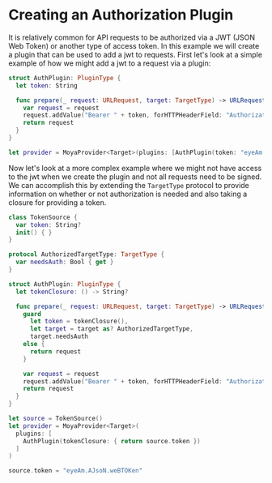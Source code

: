 # Creating an Authorization Plugin

It is relatively common for API requests to be authorized via a JWT (JSON Web
Token) or another type of access token. In this example we will create a plugin
that can be used to add a jwt to requests. First let's look at a simple example
of how we might add a jwt to a request via a plugin:

```swift
struct AuthPlugin: PluginType {
  let token: String

  func prepare(_ request: URLRequest, target: TargetType) -> URLRequest {
    var request = request
    request.addValue("Bearer " + token, forHTTPHeaderField: "Authorization")
    return request
  }
}

let provider = MoyaProvider<Target>(plugins: [AuthPlugin(token: "eyeAm.AJsoN.weBTOKen")])
```

Now let's look at a more complex example where we might not have access to the
jwt when we create the plugin and not all requests need to be signed. We can
accomplish this by extending the `TargetType` protocol to provide information on
whether or not authorization is needed and also taking a closure for providing
a token.

```swift
class TokenSource {
  var token: String?
  init() { }
}

protocol AuthorizedTargetType: TargetType {
  var needsAuth: Bool { get }
}

struct AuthPlugin: PluginType {
  let tokenClosure: () -> String?

  func prepare(_ request: URLRequest, target: TargetType) -> URLRequest {
    guard
      let token = tokenClosure(),
      let target = target as? AuthorizedTargetType,
      target.needsAuth
    else {
      return request
    }

    var request = request
    request.addValue("Bearer " + token, forHTTPHeaderField: "Authorization")
    return request
  }
}

let source = TokenSource()
let provider = MoyaProvider<Target>(
  plugins: [
    AuthPlugin(tokenClosure: { return source.token })
  ]
)

source.token = "eyeAm.AJsoN.weBTOKen"
```

